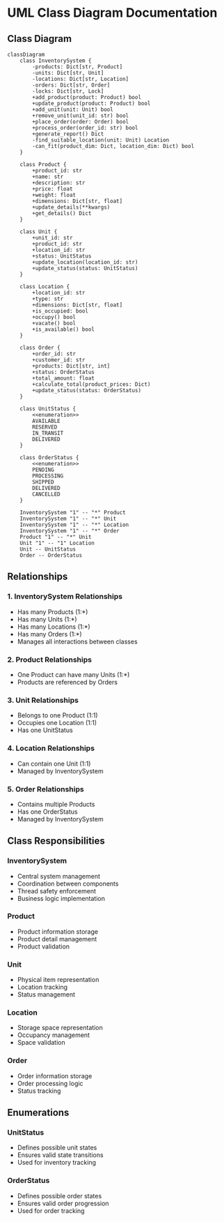 # UML Class Diagram Documentation

## Class Diagram

```mermaid
classDiagram
    class InventorySystem {
        -products: Dict[str, Product]
        -units: Dict[str, Unit]
        -locations: Dict[str, Location]
        -orders: Dict[str, Order]
        -locks: Dict[str, Lock]
        +add_product(product: Product) bool
        +update_product(product: Product) bool
        +add_unit(unit: Unit) bool
        +remove_unit(unit_id: str) bool
        +place_order(order: Order) bool
        +process_order(order_id: str) bool
        +generate_report() Dict
        -find_suitable_location(unit: Unit) Location
        -can_fit(product_dim: Dict, location_dim: Dict) bool
    }

    class Product {
        +product_id: str
        +name: str
        +description: str
        +price: float
        +weight: float
        +dimensions: Dict[str, float]
        +update_details(**kwargs)
        +get_details() Dict
    }

    class Unit {
        +unit_id: str
        +product_id: str
        +location_id: str
        +status: UnitStatus
        +update_location(location_id: str)
        +update_status(status: UnitStatus)
    }

    class Location {
        +location_id: str
        +type: str
        +dimensions: Dict[str, float]
        +is_occupied: bool
        +occupy() bool
        +vacate() bool
        +is_available() bool
    }

    class Order {
        +order_id: str
        +customer_id: str
        +products: Dict[str, int]
        +status: OrderStatus
        +total_amount: float
        +calculate_total(product_prices: Dict)
        +update_status(status: OrderStatus)
    }

    class UnitStatus {
        <<enumeration>>
        AVAILABLE
        RESERVED
        IN_TRANSIT
        DELIVERED
    }

    class OrderStatus {
        <<enumeration>>
        PENDING
        PROCESSING
        SHIPPED
        DELIVERED
        CANCELLED
    }

    InventorySystem "1" -- "*" Product
    InventorySystem "1" -- "*" Unit
    InventorySystem "1" -- "*" Location
    InventorySystem "1" -- "*" Order
    Product "1" -- "*" Unit
    Unit "1" -- "1" Location
    Unit -- UnitStatus
    Order -- OrderStatus
```

## Relationships

### 1. InventorySystem Relationships
- Has many Products (1:*)
- Has many Units (1:*)
- Has many Locations (1:*)
- Has many Orders (1:*)
- Manages all interactions between classes

### 2. Product Relationships
- One Product can have many Units (1:*)
- Products are referenced by Orders

### 3. Unit Relationships
- Belongs to one Product (1:1)
- Occupies one Location (1:1)
- Has one UnitStatus

### 4. Location Relationships
- Can contain one Unit (1:1)
- Managed by InventorySystem

### 5. Order Relationships
- Contains multiple Products
- Has one OrderStatus
- Managed by InventorySystem

## Class Responsibilities

### InventorySystem
- Central system management
- Coordination between components
- Thread safety enforcement
- Business logic implementation

### Product
- Product information storage
- Product detail management
- Product validation

### Unit
- Physical item representation
- Location tracking
- Status management

### Location
- Storage space representation
- Occupancy management
- Space validation

### Order
- Order information storage
- Order processing logic
- Status tracking

## Enumerations

### UnitStatus
- Defines possible unit states
- Ensures valid state transitions
- Used for inventory tracking

### OrderStatus
- Defines possible order states
- Ensures valid order progression
- Used for order tracking 